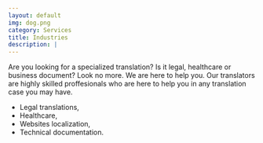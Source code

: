 ```yaml
---
layout: default
img: dog.png
category: Services
title: Industries
description: |
---
```

Are you looking for a specialized translation? Is it legal, healthcare or business document? 
Look no more. We are here to help you.
Our translators are highly skilled proffesionals who are here to help you in any translation case you may have.
- Legal translations,
- Healthcare,
- Websites localization,
- Technical documentation.